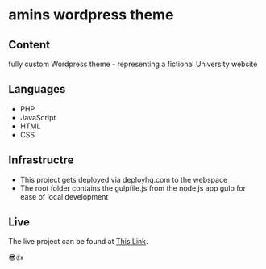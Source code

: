 # amins wordpress theme

## Content
fully custom Wordpress theme - representing a fictional University website

## Languages
- PHP
- JavaScript
- HTML
- CSS

## Infrastructre
- This project gets deployed via deployhq.com to the webspace
- The root folder contains the gulpfile.js from the node.js app gulp for ease of local development

## Live
The live project can be found at [This Link](http://http://abromand.eu/).

:sunglasses::+1: